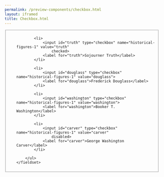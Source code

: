 ```yaml
--- 
permalink: /preview-components/checkbox.html
layout: iframed 
title: Checkbox.html
---
```

<div class="container">
    <fieldset class="fieldset-inputs sans">
        <ul class="unstyled-list">

            <li>
                <input id="truth" type="checkbox" name="historical-figures-1" value="truth"
                    checked>
                <label for="truth">Sojourner Truth</label>
            </li>

            <li>
                <input id="douglass" type="checkbox" name="historical-figures-1" value="douglass">
                <label for="douglass">Frederick Douglass</label>
            </li>

            <li>
                <input id="washington" type="checkbox" name="historical-figures-1" value="washington">
                <label for="washington">Booker T. Washington</label>
            </li>

            <li>
                <input id="carver" type="checkbox" name="historical-figures-1" value="carver"
                    disabled>
                <label for="carver">George Washington Carver</label>
            </li>

        </ul>
    </fieldset>
</div>